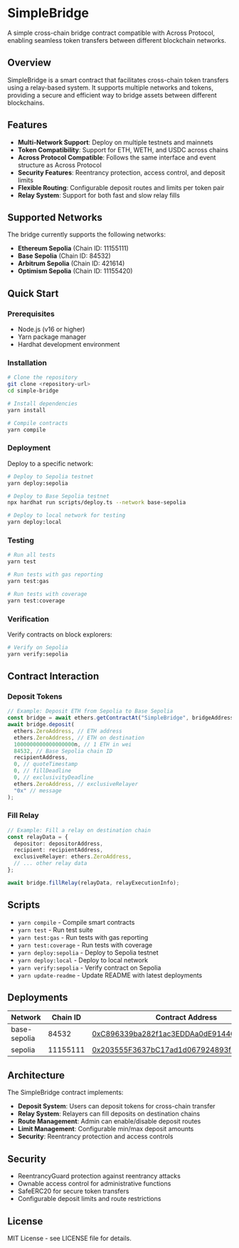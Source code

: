 # SimpleBridge

A simple cross-chain bridge contract compatible with Across Protocol, enabling seamless token transfers between different blockchain networks.

## Overview

SimpleBridge is a smart contract that facilitates cross-chain token transfers using a relay-based system. It supports multiple networks and tokens, providing a secure and efficient way to bridge assets between different blockchains.

## Features

- **Multi-Network Support**: Deploy on multiple testnets and mainnets
- **Token Compatibility**: Support for ETH, WETH, and USDC across chains
- **Across Protocol Compatible**: Follows the same interface and event structure as Across Protocol
- **Security Features**: Reentrancy protection, access control, and deposit limits
- **Flexible Routing**: Configurable deposit routes and limits per token pair
- **Relay System**: Support for both fast and slow relay fills

## Supported Networks

The bridge currently supports the following networks:

- **Ethereum Sepolia** (Chain ID: 11155111)
- **Base Sepolia** (Chain ID: 84532)
- **Arbitrum Sepolia** (Chain ID: 421614)
- **Optimism Sepolia** (Chain ID: 11155420)

## Quick Start

### Prerequisites

- Node.js (v16 or higher)
- Yarn package manager
- Hardhat development environment

### Installation

```bash
# Clone the repository
git clone <repository-url>
cd simple-bridge

# Install dependencies
yarn install

# Compile contracts
yarn compile
```

### Deployment

Deploy to a specific network:

```bash
# Deploy to Sepolia testnet
yarn deploy:sepolia

# Deploy to Base Sepolia testnet
npx hardhat run scripts/deploy.ts --network base-sepolia

# Deploy to local network for testing
yarn deploy:local
```

### Testing

```bash
# Run all tests
yarn test

# Run tests with gas reporting
yarn test:gas

# Run tests with coverage
yarn test:coverage
```

### Verification

Verify contracts on block explorers:

```bash
# Verify on Sepolia
yarn verify:sepolia
```

## Contract Interaction

### Deposit Tokens

```typescript
// Example: Deposit ETH from Sepolia to Base Sepolia
const bridge = await ethers.getContractAt("SimpleBridge", bridgeAddress);
await bridge.deposit(
  ethers.ZeroAddress, // ETH address
  ethers.ZeroAddress, // ETH on destination
  1000000000000000000n, // 1 ETH in wei
  84532, // Base Sepolia chain ID
  recipientAddress,
  0, // quoteTimestamp
  0, // fillDeadline
  0, // exclusivityDeadline
  ethers.ZeroAddress, // exclusiveRelayer
  "0x" // message
);
```

### Fill Relay

```typescript
// Example: Fill a relay on destination chain
const relayData = {
  depositor: depositorAddress,
  recipient: recipientAddress,
  exclusiveRelayer: ethers.ZeroAddress,
  // ... other relay data
};

await bridge.fillRelay(relayData, relayExecutionInfo);
```

## Scripts

- `yarn compile` - Compile smart contracts
- `yarn test` - Run test suite
- `yarn test:gas` - Run tests with gas reporting
- `yarn test:coverage` - Run tests with coverage
- `yarn deploy:sepolia` - Deploy to Sepolia testnet
- `yarn deploy:local` - Deploy to local network
- `yarn verify:sepolia` - Verify contract on Sepolia
- `yarn update-readme` - Update README with latest deployments

## Deployments

| Network | Chain ID | Contract Address |
|---------|----------|------------------|
| base-sepolia | 84532 | [0xC896339ba282f1ac3EDDAa0dE91440Ee444CdaC3](https://sepolia.basescan.org/address/0xC896339ba282f1ac3EDDAa0dE91440Ee444CdaC3) |
| sepolia | 11155111 | [0x203555F3637bC17ad1d067924893f5Bb40f3C95B](https://sepolia.etherscan.io/address/0x203555F3637bC17ad1d067924893f5Bb40f3C95B) |

## Architecture

The SimpleBridge contract implements:

- **Deposit System**: Users can deposit tokens for cross-chain transfer
- **Relay System**: Relayers can fill deposits on destination chains
- **Route Management**: Admin can enable/disable deposit routes
- **Limit Management**: Configurable min/max deposit amounts
- **Security**: Reentrancy protection and access controls

## Security

- ReentrancyGuard protection against reentrancy attacks
- Ownable access control for administrative functions
- SafeERC20 for secure token transfers
- Configurable deposit limits and route restrictions

## License

MIT License - see LICENSE file for details.
